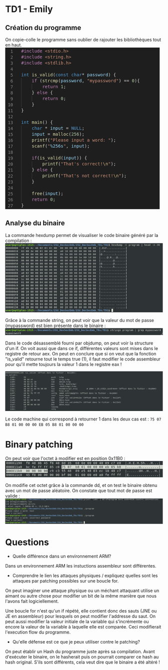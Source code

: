 # TD1 - Emily

## Création du programme

On copie-colle le programme sans oublier de rajouter les bibliothèques tout en haut.
![code](images/basic_code.png)

## Analyse du binaire

La commande hexdump permet de visualiser le code binaire généré par la compilation : 
![hexdump](images/hexdump_1.png)


Grâce à la commande string, on peut voir que la valeur du mot de passe (mypassword) est bien présente dans le binaire :
![strings](images/strings_1.png)

Dans le code désassemblé fourni par objdump, on peut voir la structure d'un if. On voit aussi que dans ce if, différentes valeurs sont mises dans le registre de retour aex. On peut en conclure que si on veut que la fonction "is_valid" retourne tout le temps true (1), il faut modifier le code assembleur pour qu'il mette toujours la valeur 1 dans le registre eax !

![is_valid](images/is_valid_assembly.png)

Le code machine qui correspond à retourner 1 dans les deux cas est :
`75 07 B8 01 00 00 00 EB 05 B8 01 00 00 00`

# Binary patching

On peut voir que l'octet à modifier est en position 0x11B0 :
![](images/if_in_assembly.png)

On modifie cet octet grâce à la commande dd, et on test le binaire obtenu avec un mot de passe aléatoire. On constate que tout mot de passe est valide :
![](images/binary_fix.png)

# Questions

* Quelle différence dans un environnement ARM?

Dans un environnement ARM les instuctions assembleur sont différentes.

* Comprendre le lien les attaques physiques / expliquez quelles sont les attaques par patching possibles sur une boucle for.

On peut imaginer une attaque physique ou un méchant attaquant utilise un aimant ou autre chose pour modifier un bit de la même manière que nous l'avons fait logiciellement.

Une boucle for n'est qu'un if répété, elle contient donc des sauts (JNE ou JE en assembleur) pour lesquels on peut modifier l'addresse du saut. On peut aussi modifier la valeur initiale de la variable qui s'incrémente ou encore la valeur de la variable à laquelle elle est comparée. Ceci modifierait l'execution flow du programme.

* Qu'elle défense est ce que je peux utiliser contre le patching?

On peut établir un Hash du programme juste après sa compilation. Avant d'exécuter le binaire, on le hasherait puis on pourrait comparer ce hash au hash original. S'ils sont différents, cela veut dire que le binaire a été altéré !